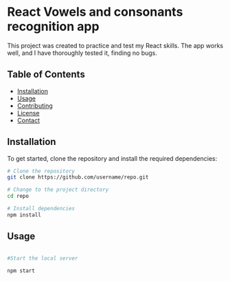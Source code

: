 # React Vowels and consonants recognition app

This project was created to practice and test my React skills. The app works well, and I have thoroughly tested it, finding no bugs.

## Table of Contents

- [Installation](#installation)
- [Usage](#usage)
- [Contributing](#contributing)
- [License](#license)
- [Contact](#contact)

## Installation

To get started, clone the repository and install the required dependencies:

```bash
# Clone the repository
git clone https://github.com/username/repo.git

# Change to the project directory
cd repo

# Install dependencies
npm install
```

## Usage

```bash

#Start the local server

npm start
```
